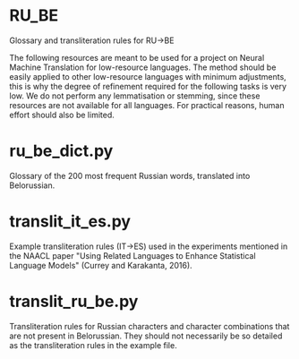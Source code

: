 # RU_BE
Glossary and transliteration rules for RU->BE

The following resources are meant to be used for a project on Neural Machine Translation for low-resource languages. 
The method should be easily applied to other low-resource languages with minimum adjustments, this is why the degree of refinement required for the following tasks is very low. We do not perform any lemmatisation or stemming, since these resources are not available for all languages. For practical reasons, human effort should also be limited.

# ru_be_dict.py
Glossary of the 200 most frequent Russian words, translated into Belorussian.

# translit_it_es.py
Example transliteration rules (IT->ES) used in the experiments mentioned in the NAACL paper "Using Related Languages to Enhance Statistical Language Models" (Currey and Karakanta, 2016).

# translit_ru_be.py
Transliteration rules for Russian characters and character combinations that are not present in Belorussian. They should not necessarily be so detailed as the transliteration rules in the example file.
